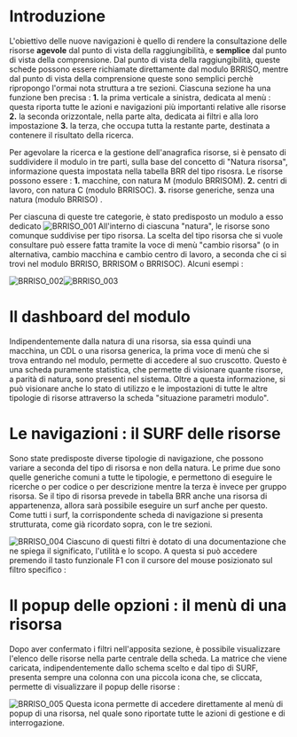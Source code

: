 # Introduzione

L'obiettivo delle nuove navigazioni è quello di rendere la consultazione delle risorse __agevole__ dal punto di vista della raggiungibilità, e __semplice__ dal punto di vista della comprensione.
Dal punto di vista della raggiungibilità, queste schede possono essere richiamate direttamente dal modulo BRRISO, mentre dal punto di vista della comprensione queste sono semplici perchè ripropongo l'ormai nota struttura a tre sezioni.
Ciascuna sezione ha una funzione ben precisa : 
**1.** la prima verticale a sinistra, dedicata al menù :  questa riporta tutte le azioni e navigazioni più importanti relative alle risorse
**2.** la seconda orizzontale, nella parte alta, dedicata ai filtri e alla loro impostazione
**3.** la terza, che occupa tutta la restante parte, destinata a contenere il risultato della ricerca.

Per agevolare la ricerca e la gestione dell'anagrafica risorse, si è pensato di suddividere il modulo in tre parti, sulla base del concetto di "Natura risorsa", informazione questa  impostata nella tabella BRR del tipo risosra.
Le risorse possono essere : 
**1.** macchine, con natura M (modulo BRRISOM).
**2.** centri di lavoro, con natura C (modulo BRRISOC).
**3.** risorse generiche, senza una natura (modulo BRRISO) .

Per ciascuna di queste tre categorie, è stato predisposto un modulo a esso dedicato
![BRRISO_001](http://doc.smeup.com/immagini/MBDOC_OPE-BRRISO_01/BRRISO_001.png)
All'interno di ciascuna "natura", le risorse sono comunque suddivise per tipo risorsa. La scelta del tipo risorsa che si vuole consultare può essere fatta tramite la voce di menù "cambio risorsa" (o in alternativa, cambio macchina e cambio centro di lavoro, a seconda che ci si trovi nel modulo BRRISO, BRRISOM o BRRISOC). Alcuni esempi : 

![BRRISO_002](http://doc.smeup.com/immagini/MBDOC_OPE-BRRISO_01/BRRISO_002.png)![BRRISO_003](http://doc.smeup.com/immagini/MBDOC_OPE-BRRISO_01/BRRISO_003.png)
# Il dashboard del modulo

Indipendentemente dalla natura di una risorsa, sia essa quindi una macchina, un CDL o una risorsa generica, la prima voce di menù che si trova entrando nel modulo, permette di accedere al suo cruscotto.
Questo è una scheda puramente statistica, che permette di visionare quante risorse, a parità di natura, sono presenti nel sistema.
Oltre a questa informazione, si può visionare anche lo stato di utilizzo e le impostazioni di tutte le altre tipologie di risorse attraverso la scheda "situazione parametri modulo".

# Le navigazioni :  il SURF delle risorse

Sono state predisposte diverse tipologie di navigazione, che possono variare a seconda del tipo di risorsa e non della natura.
Le prime due sono quelle generiche comuni a tutte le tipologie, e permettono di eseguire le ricerche o per codice o per descrizione mentre la terza è invece per gruppo risorsa. Se il tipo di risorsa prevede in tabella BRR anche una risorsa di appartenenza, allora sarà possibile eseguire un surf anche per questo.
Come tutti i surf,  la corrispondente scheda di navigazione si presenta strutturata, come già ricordato sopra, con le tre sezioni.

![BRRISO_004](http://doc.smeup.com/immagini/MBDOC_OPE-BRRISO_01/BRRISO_004.png)
Ciascuno di questi filtri è dotato di una documentazione che ne spiega il significato, l'utilità e lo scopo. A questa si può accedere premendo il tasto funzionale F1 con il cursore del mouse posizionato sul filtro specifico : 

# Il popup delle opzioni :  il menù di una risorsa

Dopo aver confermato i filtri nell'apposita sezione, è possibile visualizzare l'elenco delle risorse nella parte centrale della scheda. La matrice che viene caricata, indipendentemente dallo schema scelto e dal tipo di SURF,  presenta sempre una colonna con una piccola icona che, se cliccata, permette di visualizzare il popup delle risorse : 

![BRRISO_005](http://doc.smeup.com/immagini/MBDOC_OPE-BRRISO_01/BRRISO_005.png)
Questa icona permette di accedere direttamente al menù di popup di una risorsa, nel quale sono riportate tutte le azioni di gestione e di interrogazione.

